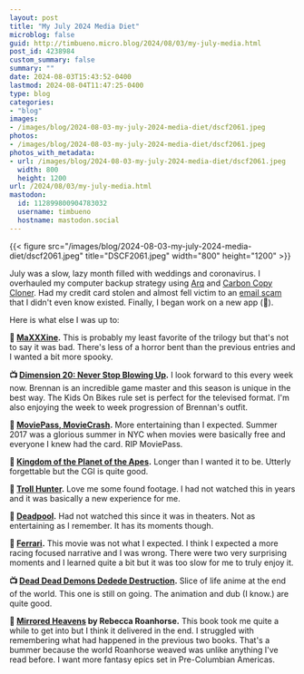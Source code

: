 ```yaml
---
layout: post
title: "My July 2024 Media Diet"
microblog: false
guid: http://timbueno.micro.blog/2024/08/03/my-july-media.html
post_id: 4238984
custom_summary: false
summary: ""
date: 2024-08-03T15:43:52-0400
lastmod: 2024-08-04T11:47:25-0400
type: blog
categories:
- "blog"
images:
- /images/blog/2024-08-03-my-july-2024-media-diet/dscf2061.jpeg
photos:
- /images/blog/2024-08-03-my-july-2024-media-diet/dscf2061.jpeg
photos_with_metadata:
- url: /images/blog/2024-08-03-my-july-2024-media-diet/dscf2061.jpeg
  width: 800
  height: 1200
url: /2024/08/03/my-july-media.html
mastodon:
  id: 112899800904783032
  username: timbueno
  hostname: mastodon.social
---
```

{{< figure src="/images/blog/2024-08-03-my-july-2024-media-diet/dscf2061.jpeg" title="DSCF2061.jpeg" width="800" height="1200" >}}

July was a slow, lazy month filled with weddings and coronavirus. I overhauled my computer backup strategy using [Arq](https://www.arqbackup.com/) and [Carbon Copy Cloner](https://bombich.com/). Had my credit card stolen and almost fell victim to an [email scam](https://www.hhs.gov/sites/default/files/email-bombing-sector-alert-tlpclear.pdf) that I didn't even know existed. Finally, I began work on a new app (👀).

Here is what else I was up to:

**🍿 [MaXXXine](https://en.wikipedia.org/wiki/MaXXXine).** This is probably my least favorite of the trilogy but that's not to say it was bad. There's less of a horror bent than the previous entries and I wanted a bit more spooky.

**📺 [Dimension 20: Never Stop Blowing Up](https://en.wikipedia.org/wiki/Dimension_20).** I look forward to this every week now. Brennan is an incredible game master and this season is unique in the best way. The Kids On Bikes rule set is perfect for the televised format. I'm also enjoying the week to week progression of Brennan's outfit.

**🍿 [MoviePass, MovieCrash](https://en.wikipedia.org/wiki/MoviePass,_MovieCrash).** More entertaining than I expected. Summer 2017 was a glorious summer in NYC when movies were basically free and everyone I knew had the card. RIP MoviePass. 

**🍿 [Kingdom of the Planet of the Apes](https://en.wikipedia.org/wiki/Kingdom_of_the_Planet_of_the_Apes).** Longer than I wanted it to be. Utterly forgettable but the CGI is quite good.

**🍿 [Troll Hunter](https://en.wikipedia.org/wiki/Trollhunter).** Love me some found footage. I had not watched this in years and it was basically a new experience for me. 

**🍿 [Deadpool](https://en.wikipedia.org/wiki/Deadpool_(film)).** Had not watched this since it was in theaters. Not as entertaining as I remember. It has its moments though.

**🍿 [Ferrari](https://en.wikipedia.org/wiki/Ferrari_(2023_film)).** This movie was not what I expected. I think I expected a more racing focused narrative and I was wrong. There were two very surprising moments and I learned quite a bit but it was too slow for me to truly enjoy it.

**📺 [Dead Dead Demons Dedede Destruction](https://en.wikipedia.org/wiki/Dead_Dead_Demon%27s_Dededede_Destruction).** Slice of life anime at the end of the world. This one is still on going. The animation and dub (I know.) are quite good. 

**📖 [Mirrored Heavens](https://en.wikipedia.org/wiki/Between_Earth_and_Sky) by Rebecca Roanhorse.** This book took me quite a while to get into but I think it delivered in the end. I struggled with remembering what had happened in the previous two books. That's a bummer because the world Roanhorse weaved was unlike anything I've read before. I want more fantasy epics set in Pre-Columbian Americas.
